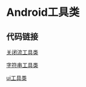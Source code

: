 # Android工具类

## 代码链接

[关闭流工具类](https://github.com/dannycx/tool/blob/master/IOUtils.java)

[字符串工具类](https://github.com/dannycx/tool/blob/master/StringUtil.java)

[ui工具类](https://github.com/dannycx/tool/blob/master/ui/UIUtils.java)
